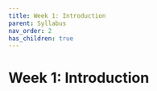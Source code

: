 ```yaml
---
title: Week 1: Introduction
parent: Syllabus
nav_order: 2
has_children: true
---
```


# Week 1: Introduction
